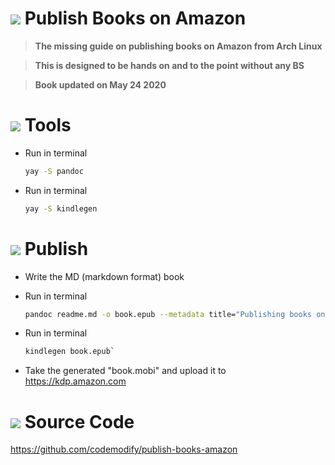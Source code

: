 # ![](https://fonts.gstatic.com/s/i/materialiconsoutlined/flare/v4/24px.svg) Publish Books on Amazon
>__The missing guide on publishing books on Amazon from Arch Linux__

>__This is designed to be hands on and to the point without any BS__

>__Book updated on May 24 2020__



# ![](https://fonts.gstatic.com/s/i/materialicons/build/v5/24px.svg) Tools
- Run in terminal
	```bash
	yay -S pandoc
	```

- Run in terminal
	```bash
	yay -S kindlegen
	```



# ![](https://fonts.gstatic.com/s/i/materialicons/publish/v5/24px.svg) Publish

- Write the MD (markdown format) book

- Run in terminal
	```bash
	pandoc readme.md -o book.epub --metadata title="Publishing books on Amazon from Arch Linux"
	```

- Run in terminal
	```bash
	kindlegen book.epub`
	```


- Take the generated "book.mobi" and upload it to https://kdp.amazon.com



# ![](https://fonts.gstatic.com/s/i/materialicons/code/v5/24px.svg) Source Code

https://github.com/codemodify/publish-books-amazon

